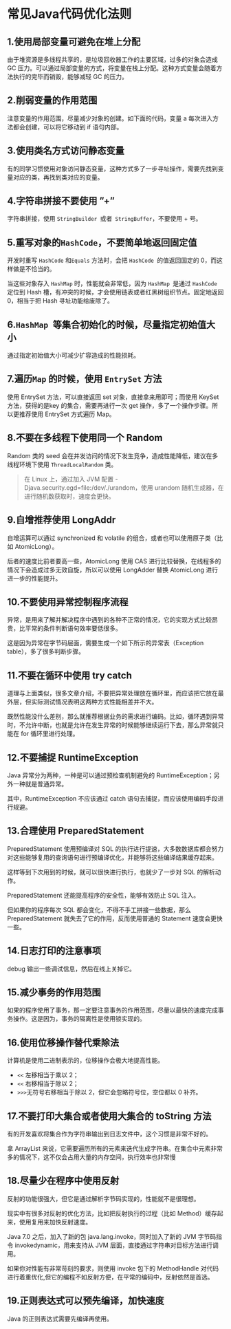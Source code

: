 # 常见Java代码优化法则

## 1.使用局部变量可避免在堆上分配
由于堆资源是多线程共享的，是垃圾回收器工作的主要区域，过多的对象会造成 GC 压力。可以通过局部变量的方式，将变量在栈上分配。这种方式变量会随着方法执行的完毕而销毁，能够减轻 GC 的压力。

## 2.削弱变量的作用范围
注意变量的作用范围，尽量减少对象的创建。如下面的代码，变量 a 每次进入方法都会创建，可以将它移动到 if 语句内部。

## 3.使用类名方式访问静态变量
有的同学习惯使用对象访问静态变量，这种方式多了一步寻址操作，需要先找到变量对应的类，再找到类对应的变量。

## 4.字符串拼接不要使用 ”+”
字符串拼接，使用 `StringBuilder `或者` StringBuffer`，不要使用 + 号。

## 5.重写对象的`HashCode`，不要简单地返回固定值
开发时重写 `HashCode` 和`Equals` 方法时，会把 `HashCode `的值返回固定的 0，而这样做是不恰当的。

当这些对象存入 `HashMap` 时，性能就会非常低，因为 `HashMap `是通过 `HashCode` 定位到 Hash 槽，有冲突的时候，才会使用链表或者红黑树组织节点。固定地返回 0，相当于把 Hash 寻址功能给废除了。

## 6.`HashMap `等集合初始化的时候，尽量指定初始值大小
通过指定初始值大小可减少扩容造成的性能损耗。

## 7.遍历`Map` 的时候，使用 `EntrySet` 方法
使用 EntrySet 方法，可以直接返回 set 对象，直接拿来用即可；而使用 KeySet 方法，获得的是key 的集合，需要再进行一次 get 操作，多了一个操作步骤。所以更推荐使用 EntrySet 方式遍历 Map。

## 8.不要在多线程下使用同一个 Random
Random 类的 seed 会在并发访问的情况下发生竞争，造成性能降低，建议在多线程环境下使用 `ThreadLocalRandom` 类。

> 在 Linux 上，通过加入 JVM 配置 -Djava.security.egd=file:/dev/./urandom，使用 urandom 随机生成器，在进行随机数获取时，速度会更快。

## 9.自增推荐使用 LongAddr
自增运算可以通过 synchronized 和 volatile 的组合，或者也可以使用原子类（比如 AtomicLong）。

后者的速度比前者要高一些，AtomicLong 使用 CAS 进行比较替换，在线程多的情况下会造成过多无效自旋，所以可以使用 LongAdder 替换 AtomicLong 进行进一步的性能提升。

## 10.不要使用异常控制程序流程
异常，是用来了解并解决程序中遇到的各种不正常的情况，它的实现方式比较昂贵，比平常的条件判断语句效率要低很多。

这是因为异常在字节码层面，需要生成一个如下所示的异常表（Exception table），多了很多判断步骤。

## 11.不要在循环中使用 try catch
道理与上面类似，很多文章介绍，不要把异常处理放在循环里，而应该把它放在最外层，但实际测试情况表明这两种方式性能相差并不大。

既然性能没什么差别，那么就推荐根据业务的需求进行编码。比如，循环遇到异常时，不允许中断，也就是允许在发生异常的时候能够继续运行下去，那么异常就只能在 for 循环里进行处理。

## 12.不要捕捉 RuntimeException
Java 异常分为两种，一种是可以通过预检查机制避免的 RuntimeException；另外一种就是普通异常。

其中，RuntimeException 不应该通过 catch 语句去捕捉，而应该使用编码手段进行规避。

## 13.合理使用 PreparedStatement
PreparedStatement 使用预编译对 SQL 的执行进行提速，大多数数据库都会努力对这些能够复用的查询语句进行预编译优化，并能够将这些编译结果缓存起来。

这样等到下次用到的时候，就可以很快进行执行，也就少了一步对 SQL 的解析动作。

PreparedStatement 还能提高程序的安全性，能够有效防止 SQL 注入。

但如果你的程序每次 SQL 都会变化，不得不手工拼接一些数据，那么 PreparedStatement 就失去了它的作用，反而使用普通的 Statement 速度会更快一些。

## 14.日志打印的注意事项
 debug 输出一些调试信息，然后在线上关掉它。

## 15.减少事务的作用范围
如果的程序使用了事务，那一定要注意事务的作用范围，尽量以最快的速度完成事务操作。这是因为，事务的隔离性是使用锁实现的。

## 16.使用位移操作替代乘除法
计算机是使用二进制表示的，位移操作会极大地提高性能。

- `<<` 左移相当于乘以 2；
- `<<` 右移相当于除以 2；
- `>>>`无符号右移相当于除以 2，但它会忽略符号位，空位都以 0 补齐。

## 17.不要打印大集合或者使用大集合的 toString 方法
有的开发喜欢将集合作为字符串输出到日志文件中，这个习惯是非常不好的。

拿 ArrayList 来说，它需要遍历所有的元素来迭代生成字符串。在集合中元素非常多的情况下，这不仅会占用大量的内存空间，执行效率也非常慢

## 18.尽量少在程序中使用反射
反射的功能很强大，但它是通过解析字节码实现的，性能就不是很理想。

现实中有很多对反射的优化方法，比如把反射执行的过程（比如 Method）缓存起来，使用复用来加快反射速度。

Java 7.0 之后，加入了新的包 java.lang.invoke，同时加入了新的 JVM 字节码指令 invokedynamic，用来支持从 JVM 层面，直接通过字符串对目标方法进行调用。

如果你对性能有非常苛刻的要求，则使用 invoke 包下的 MethodHandle 对代码进行着重优化,但它的编程不如反射方便，在平常的编码中，反射依然是首选。

## 19.正则表达式可以预先编译，加快速度
Java 的正则表达式需要先编译再使用。

